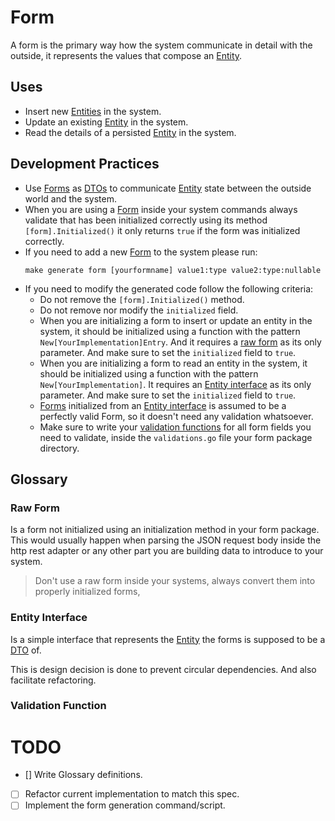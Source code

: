 # Form

A form is the primary way how the system communicate in detail with the
outside, it represents the values that compose an
[Entity](../entities/Entity.md).

## Uses
- Insert new [Entities](../entities/Entity.md) in the system.
- Update an existing [Entity](../entities/Entity.md) in the system.
- Read the details of a persisted [Entity](../entities/Entity.md) in the
  system.

## Development Practices
- Use [Forms](#Form) as [DTOs](../../docs/concepts/Data%20Transfer%20Object.md)
  to communicate [Entity](../entities/Entity.md) state between the outside
  world and the system.
- When you are using a [Form](#Form) inside your system commands always
  validate that has been initialized correctly using its method
  `[form].Initialized()` it only returns `true` if the form was initialized
  correctly.
- If you need to add a new [Form](#Form) to the system please run:
    ```shell
    make generate form [yourformname] value1:type value2:type:nullable
    ```
- If you need to modify the generated code follow the following criteria:
  - Do not remove the `[form].Initialized()` method.
  - Do not remove nor modify the `initialized` field.
  - When you are initializing a form to insert or update an entity in the
    system, it should be initialized using a function with the pattern
    `New[YourImplementation]Entry`. And it requires a [raw form](#raw-form)
    as its only parameter. And make sure to set the `initialized` field to
    `true`.
  - When you are initializing a form to read an entity in the system, it should
    be initialized using a function with the pattern `New[YourImplementation]`.
    It requires an [Entity interface](#entity-interface) as its only parameter.
    And make sure to set the `initialized` field to `true`.
  - [Forms](#form) initialized from an [Entity interface](#entity-interface)
    is assumed to be a perfectly valid Form, so it doesn't need any validation
    whatsoever.
  - Make sure to write your [validation functions](#validation-function) for
    all form fields you need to validate, inside the `validations.go` file your
    form package directory.

## Glossary
### Raw Form
Is a form not initialized using an initialization method in your form package.
This would usually happen when parsing the JSON request body inside the http
rest adapter or any other part you are building data to introduce to your
system.

> Don't use a raw form inside your systems, always convert them into properly
> initialized forms,

### Entity Interface
Is a simple interface that represents the [Entity](../entities/Entity.md) the
forms is supposed to be a
[DTO](../../docs/concepts/Data%20Transfer%20Object.md) of.

This is design decision is done to prevent circular dependencies. And also
facilitate refactoring.

### Validation Function


# TODO
- [] Write Glossary definitions.
- [ ] Refactor current implementation to match this spec.
- [ ] Implement the form generation command/script.
